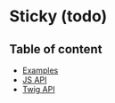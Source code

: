 # Sticky (todo) <Badges :texts="badges" />

<script setup>
  import pkg from '@studiometa/ui/Sticky/package.json';
  const badges = [`v${pkg.version}`, 'Twig', 'JS'];
</script>

## Table of content

- [Examples](./examples)
- [JS API](./js-api)
- [Twig API](./twig-api)
